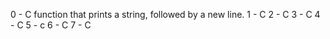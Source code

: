  
0 - C function that prints a string, followed by a new line.
1 - C
2 - C
3 - C
4 - C
5 - c
6 - C
7 - C
